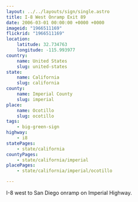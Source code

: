 ```yaml
---
layout: ../../layouts/sign/single.astro
title: I-8 West Onramp Exit 89
date: 2006-03-01 00:00:00 +0000 +0000
imageid: "1966511169"
flickrid: "1966511169"
location:
    latitude: 32.734763
    longitude: -115.993977
country:
    name: United States
    slug: united-states
state:
    name: California
    slug: california
county:
    name: Imperial County
    slug: imperial
place:
    name: Ocotillo
    slug: ocotillo
tags:
    - big-green-sign
highway:
    - i8
statePages:
    - state/california
countyPages:
    - state/california/imperial
placePages:
    - state/california/imperial/ocotillo

---
```

I-8 west to San Diego onramp on Imperial Highway.